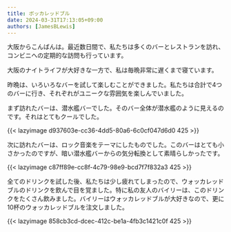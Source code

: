 ```yaml
---
title: ボッカレッドブル
date: 2024-03-31T17:13:05+09:00
authors: [JamesBLewis]
---
```

大阪からこんばんは。最近数日間で、私たちは多くのバーとレストランを訪れ、コンビニへの定期的な訪問も行っています。

大阪のナイトライフが大好きな一方で、私は毎晩非常に遅くまで寝ています。

昨晩は、いろいろなバーを試して楽しむことができました。私たちは合計で4つのバーに行き、それぞれがユニークな雰囲気を楽しんでいました。

まず訪れたバーは、潜水艦バーでした。そのバー全体が潜水艦のように見えるのです。それはとてもクールでした。

{{< lazyimage d937603e-cc36-4dd5-80a6-6c0cf047d6d0 425 >}}

次に訪れたバーは、ロック音楽をテーマにしたものでした。このバーはとても小さかったのですが、暗い潜水艦バーからの気分転換として素晴らしかったです。

{{< lazyimage c87ff89e-cc8f-4c79-98e9-bcd7f7f832a3 425 >}}

全てのドリンクを試した後、私たちは少し疲れてしまったので、ウォッカレッドブルのドリンクを飲んで目を覚ました。特に私の友人のバイリーは、このドリンクをたくさん飲みました。バイリーはウォッカレッドブルが大好きなので、更に10杯のウォッカレッドブルを注文しました。

{{< lazyimage 858cb3cd-dcec-412c-be1a-4fb3c1421c0f 425 >}}